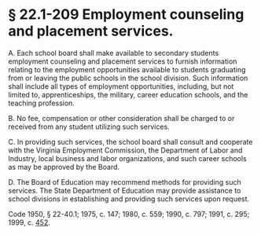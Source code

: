 # § 22.1-209 Employment counseling and placement services.

<p>A. Each school board shall make available to secondary students employment counseling and placement services to furnish information relating to the employment opportunities available to students graduating from or leaving the public schools in the school division. Such information shall include all types of employment opportunities, including, but not limited to, apprenticeships, the military, career education schools, and the teaching profession.</p><p>B. No fee, compensation or other consideration shall be charged to or received from any student utilizing such services.</p><p>C. In providing such services, the school board shall consult and cooperate with the Virginia Employment Commission, the Department of Labor and Industry, local business and labor organizations, and such career schools as may be approved by the Board.</p><p>D. The Board of Education may recommend methods for providing such services. The State Department of Education may provide assistance to school divisions in establishing and providing such services upon request.</p><p>Code 1950, § 22-40.1; 1975, c. 147; 1980, c. 559; 1990, c. 797; 1991, c. 295; 1999, c. <a href='http://lis.virginia.gov/cgi-bin/legp604.exe?991+ful+CHAP0452'>452</a>.</p>